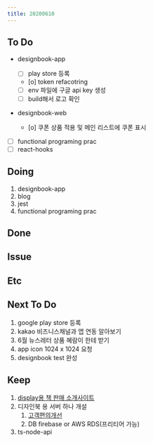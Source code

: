 ```yaml
---
title: 20200610
---
```


## To Do

- designbook-app

  - [ ] play store 등록
  - [o] token refacotring
  - [ ] env 파일에 구글 api key 생성
  - [ ] build해서 로고 확인

- designbook-web
  - [o] 쿠폰 상품 적용 및 메인 리스트에 쿠폰 표시
- [ ] functional programing prac
- [ ] react-hooks

## Doing

1. designbook-app
2. blog
3. jest
4. functional programing prac

## Done

## Issue

## Etc

## Next To Do

1. google play store 등록
2. kakao 비즈니스채널과 앱 연동 알아보기
3. 6월 뉴스레터 상품 혜람이 한테 받기
4. app icon 1024 x 1024 요청
5. designbook test 완성

## Keep

1. [display용 책 판매 소개사이트](https://www.notion.so/664d830ecbd64cfd92ec8d22efa725fa)
2. 디자인북 용 서버 하나 개설
   1. [ 고객편의개선 ](https://www.notion.so/ec91e42cfe2a40da8c1f01f5d3c83c4a)
   2. DB firebase or AWS RDS(프리티어 가능)
3. ts-node-api
